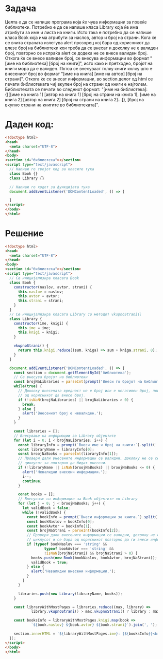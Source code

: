 # Задача

Целта е да се напише програма која ќе чува информации за повеќе библиотеки. Потребно е да се напише класа Library која ќе има атрибути за име и листа на книги. Исто така е потребно да се напише класа Book која има атрибути за наслов, автор и број на страни.
Кога ќе се вчита страната излегува alert прозорец кој бара од корисникот да влезе број на библиотеки кои треба да се внесат и доколку не е валиден број, повторно се испраќа alert се додека не се внесе валиден број.
Откога ќе се внесе валиден број, се внесува информации во формат "[име на библиотека] [број на книги]", исто како и претходно, бројот на книги мора да е валиден. Потоа се внесуваат толку книги колку што е внесениот број во формат "[име на книга] [име на автор] [број на страни]".
Откога ќе се внесат информации, во section делот од html се печати библиотеката чиј вкупен број на страни од книги е најголем. Библиотеката се печати во следниот формат: "[име на библиотека]: {[[[име на книга 1] [автор на книга 1] [број на страни на книга 1], [име на книга 2] [автор на книга 2] [број на страни на книга 2]...]}, [број на вкупно страни на книгите во библиотеката]".

# Даден код:

```html
<!doctype html>
<head>
  <meta charset="UTF-8">
</head>
<body>
<section id="библиотека"></section>
<script type="text/javascript">
  // Напиши го твојот код за класите тука
  class Book {}
  class Library {}

  // Напиши го кодот за функцијата тука
  document.addEventListener('DOMContentLoaded', () => {

  }
</script>
</body>
</html>
```

# Решение

```html
<!doctype html>
<head>
  <meta charset="UTF-8">
</head>
<body>
<section id="библиотека"></section>
<script type="text/javascript">
  // Се иницијализира класата Book
  class Book {
    constructor(naslov, avtor, strani) {
      this.naslov = naslov;
      this.avtor = avtor;
      this.strani = strani;
    }
  }
  // Се иницијализира класата Library со методот vkupnoStrani()
  class Library {
    constructor(ime, knigi) {
      this.ime = ime;
      this.knigi = knigi;
    }

    vkupnoStrani() {
      return this.knigi.reduce((sum, kniga) => sum + kniga.strani, 0);
    }
  }

  document.addEventListener('DOMContentLoaded', () => {
    const section = document.getElementById('библиотека');
    // Се внесува бројот на библиотеки
    const brojNaLibraries = parseInt(prompt('Внеси го бројот на библиотеки:'));
    while(true) {
      // Доколку внесената вредност не е број или е негативен број, повторно се бара
      // од корисникот да внесе број.
      if (!isNaN(brojNaLibraries) || brojNaLibraries > 0) {
        break;
      } else {
        alert('Внесениот број е невалиден.');
      }
    }

    const libraries = [];
    // Внесување на информации за Library објектите
    for (let i = 0; i < brojNaLibraries; i++) {
      const libraryInfo = prompt(`Внеси име и број на книги:`).split(' ');
      const libraryName = libraryInfo[0];
      const broojNaBooks = parseInt(libraryInfo[1]);
      // Провери дали внесените информации се валидни, доколку не се се рестартира
      // циклусот за повторно да бидат внесени.
      if (!libraryName || isNaN(broojNaBooks) || broojNaBooks <= 0) {
        alert('Невалидни внесени информации.');
        i--;
        continue;
      }

      const books = [];
      // Внесување на информации за Book објектите во Library
      for (let j = 0; j < broojNaBooks; j++) {
        let validBook = false;
        while (!validBook) {
          const bookInfo = prompt(`Внеси информации за книга.`).split(' ');
          const bookNaslov = bookInfo[0];
          const bookAvtor = bookInfo[1];
          const brojNaStrani = parseInt(bookInfo[2]);
          // Провери дали внесените информации се валидни, доколку не се, се прекинува
          // циклусот и се бара од корисникот повторно да ги внеси информациите.
          if (typeof bookNaslov === 'string' &&
                  typeof bookAvtor === 'string' &&
                  !isNaN(brojNaStrani) && brojNaStrani > 0) {
            books.push(new Book(bookNaslov, bookAvtor, brojNaStrani));
            validBook = true;
          } else {
            alert('Невалидни внесени информации.');
          }
        }
      }

      libraries.push(new Library(libraryName, books));
    }

    const libraryWithMostPages = libraries.reduce((max, library) =>
            library.vkupnoStrani() > max.vkupnoStrani() ? library : max, libraries[0]);

    const booksInfo = libraryWithMostPages.knigi.map(book =>
            `${book.naslov} ${book.avtor} ${book.strani}`).join(', ');

    section.innerHTML = `${libraryWithMostPages.ime}: {${booksInfo}}<br>Total pages: ${libraryWithMostPages.vkupnoStrani()}`;
  });
</script>
</body>
</html>
```
